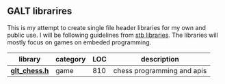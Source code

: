 ## GALT librarires
This is my attempt to create single file header libraries for my own  and public use.  I will be following guidelines from [stb libraries](https://github.com/nothings/stb/blob/master/docs/stb_howto.txt). 
The libraries will mostly focus on games on embeded programming. 


<a name="stb_libs"></a>

library    |  category |  LOC |  description
--------------------- | -------- | -- | --------------------------------
**[glt_chess.h](glt_chess.c)** | game | 810 | chess programming and apis